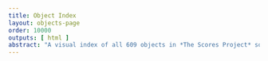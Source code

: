 ```yaml
---
title: Object Index
layout: objects-page
order: 10000
outputs: [ html ]
abstract: "A visual index of all 609 objects in *The Scores Project* sorted chronologically; filterable by person, year, and type; and viewable as small thumbnails, large images, or in a detailed table."
---
```

